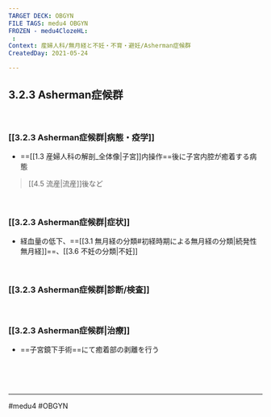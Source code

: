 ```yaml
---
TARGET DECK: OBGYN
FILE TAGS: medu4 OBGYN
FROZEN - medu4ClozeHL:
 : 
Context: 産婦人科/無月経と不妊・不育・避妊/Asherman症候群
CreatedDay: 2021-05-24

---
```


## 3.2.3 Asherman症候群

<br>

### [[3.2.3 Asherman症候群|病態・疫学]]
* ==[[1.3 産婦人科の解剖_全体像|子宮]]内操作==後に子宮内腔が癒着する病態
>[[4.5 流産|流産]]後など
<!--ID: 1659395689488-->


<br>

### [[3.2.3 Asherman症候群|症状]]
* 経血量の低下、==[[3.1 無月経の分類#初経時期による無月経の分類|続発性無月経]]==、[[3.6 不妊の分類|不妊]]
<!--ID: 1659395689500-->


<br>

### [[3.2.3 Asherman症候群|診断/検査]]


<br>

### [[3.2.3 Asherman症候群|治療]]
* ==子宮鏡下手術==にて癒着部の剥離を行う
<!--ID: 1622001903898-->


<br><br><br>

---
#medu4 #OBGYN
